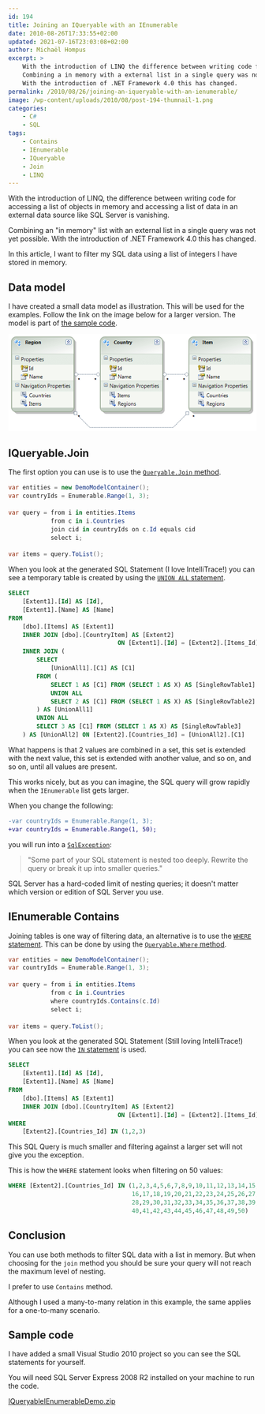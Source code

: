 ```yaml
---
id: 194
title: Joining an IQueryable with an IEnumerable
date: 2010-08-26T17:33:55+02:00
updated: 2021-07-16T23:03:08+02:00
author: Michaël Hompus
excerpt: >
    With the introduction of LINQ the difference between writing code for accessing a lists of objects in memory and accessing a list of data in an external data source like SQL is vanishing.
    Combining a in memory with a external list in a single query was not yet possible.
    With the introduction of .NET Framework 4.0 this has changed.
permalink: /2010/08/26/joining-an-iqueryable-with-an-ienumerable/
image: /wp-content/uploads/2010/08/post-194-thumnail-1.png
categories:
    - C#
    - SQL
tags:
    - Contains
    - IEnumerable
    - IQueryable
    - Join
    - LINQ
---
```


With the introduction of LINQ, the difference between writing code for accessing a list of objects in memory and accessing a list of data in an external data source like SQL Server is vanishing.

Combining an "in memory" list with an external list in a single query was not yet possible.
With the introduction of .NET Framework 4.0 this has changed.

In this article, I want to filter my SQL data using a list of integers I have stored in memory.

<!--more-->

## Data model

I have created a small data model as illustration. This will be used for the examples.
Follow the link on the image below for a larger version.
The model is part of [the sample code](/wp-content/uploads/2010/08/IQueryableIEnumerableDemo.zip).

![Visual representation of the data model as described above.](/wp-content/uploads/2010/08/data-model.png "Data model")

## IQueryable.Join

The first option you can use is to use the [`Queryable.Join` method](https://learn.microsoft.com/dotnet/api/system.linq.queryable.join?view=netframework-4.0#overloads).

```csharp
var entities = new DemoModelContainer();
var countryIds = Enumerable.Range(1, 3);

var query = from i in entities.Items
            from c in i.Countries
            join cid in countryIds on c.Id equals cid
            select i;

var items = query.ToList();
```

When you look at the generated SQL Statement (I love IntelliTrace!) you can see a temporary table is created by using the [`UNION ALL` statement](https://learn.microsoft.com/sql/t-sql/language-elements/set-operators-union-transact-sql?view=sql-server-2016).

```sql
SELECT
    [Extent1].[Id] AS [Id],
    [Extent1].[Name] AS [Name]
FROM
    [dbo].[Items] AS [Extent1]
    INNER JOIN [dbo].[CountryItem] AS [Extent2]
                               ON [Extent1].[Id] = [Extent2].[Items_Id]
    INNER JOIN (
        SELECT
            [UnionAll1].[C1] AS [C1]
        FROM (
            SELECT 1 AS [C1] FROM (SELECT 1 AS X) AS [SingleRowTable1]
            UNION ALL
            SELECT 2 AS [C1] FROM (SELECT 1 AS X) AS [SingleRowTable2]
        ) AS [UnionAll1]
        UNION ALL
        SELECT 3 AS [C1] FROM (SELECT 1 AS X) AS [SingleRowTable3]
    ) AS [UnionAll2] ON [Extent2].[Countries_Id] = [UnionAll2].[C1]
```

What happens is that 2 values are combined in a set, this set is extended with the next value,
this set is extended with another value, and so on, and so on, until all values are present.

This works nicely, but as you can imagine, the SQL query will grow rapidly when the `IEnumerable` list gets larger.

When you change the following:

```diff
-var countryIds = Enumerable.Range(1, 3);
+var countryIds = Enumerable.Range(1, 50);
```

you will run into a [`SqlException`](https://learn.microsoft.com/dotnet/api/system.data.sqlclient.sqlexception?view=netframework-4.0):

> "Some part of your SQL statement is nested too deeply. Rewrite the query or break it up into smaller queries."

SQL Server has a hard-coded limit of nesting queries; it doesn't matter which version or edition of SQL Server you use.

## IEnumerable Contains

Joining tables is one way of filtering data, an alternative is to use the [`WHERE` statement](https://learn.microsoft.com/sql/t-sql/queries/where-transact-sql?view=sql-server-2016).
This can be done by using the [`Queryable.Where` method](https://learn.microsoft.com/dotnet/api/system.linq.queryable.where?view=netframework-4.0#overloads).

```csharp
var entities = new DemoModelContainer();
var countryIds = Enumerable.Range(1, 3);

var query = from i in entities.Items
            from c in i.Countries
            where countryIds.Contains(c.Id)
            select i;

var items = query.ToList();
```

When you look at the generated SQL Statement (Still loving IntelliTrace!) you can see now the [`IN` statement](https://learn.microsoft.com/sql/t-sql/language-elements/in-transact-sqlview=sql-server-2016) is used.

```sql
SELECT
    [Extent1].[Id] AS [Id],
    [Extent1].[Name] AS [Name]
FROM
    [dbo].[Items] AS [Extent1]
    INNER JOIN [dbo].[CountryItem] AS [Extent2]
                               ON [Extent1].[Id] = [Extent2].[Items_Id]
WHERE
    [Extent2].[Countries_Id] IN (1,2,3)
```

This SQL Query is much smaller and filtering against a larger set will not give you the exception.

This is how the `WHERE` statement looks when filtering on 50 values:

```sql
WHERE [Extent2].[Countries_Id] IN (1,2,3,4,5,6,7,8,9,10,11,12,13,14,15,
                                   16,17,18,19,20,21,22,23,24,25,26,27,
                                   28,29,30,31,32,33,34,35,36,37,38,39,
                                   40,41,42,43,44,45,46,47,48,49,50)
```

## Conclusion

You can use both methods to filter SQL data with a list in memory.
But when choosing for the `join` method you should be sure your query will not reach the maximum level of nesting.

I prefer to use `Contains` method.

Although I used a many-to-many relation in this example, the same applies for a one-to-many scenario.

## Sample code

I have added a small Visual Studio 2010 project so you can see the SQL statements for yourself.

You will need SQL Server Express 2008 R2 installed on your machine to run the code.

[IQueryableIEnumerableDemo.zip](/wp-content/uploads/2010/08/IQueryableIEnumerableDemo.zip)
